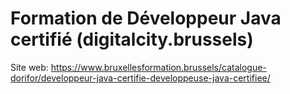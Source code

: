 # Formation de Développeur Java certifié (digitalcity.brussels)
Site web:
https://www.bruxellesformation.brussels/catalogue-dorifor/developpeur-java-certifie-developpeuse-java-certifiee/

